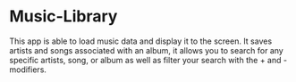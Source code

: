 # Music-Library
This app is able to load music data and display it to the screen. It saves artists and songs associated with an album, it allows you to search for any specific artists, song, or album as well as filter your search with the + and - modifiers.

